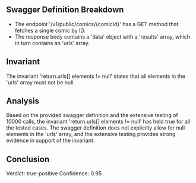 ## Swagger Definition Breakdown
- The endpoint '/v1/public/comics/{comicId}' has a GET method that fetches a single comic by ID.
- The response body contains a 'data' object with a 'results' array, which in turn contains an 'urls' array.

## Invariant
The invariant 'return.urls[] elements != null' states that all elements in the 'urls' array must not be null.

## Analysis
Based on the provided swagger definition and the extensive testing of 10000 calls, the invariant 'return.urls[] elements != null' has held true for all the tested cases. The swagger definition does not explicitly allow for null elements in the 'urls' array, and the extensive testing provides strong evidence in support of the invariant.

## Conclusion
Verdict: true-positive
Confidence: 0.95
